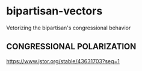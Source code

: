# bipartisan-vectors
Vetorizing the bipartisan's congressional behavior

## CONGRESSIONAL POLARIZATION
https://www.jstor.org/stable/43631703?seq=1
